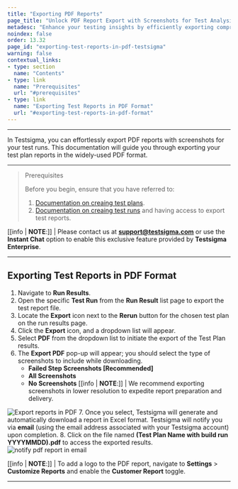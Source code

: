 ```yaml
---
title: "Exporting PDF Reports"
page_title: "Unlock PDF Report Export with Screenshots for Test Analysis."
metadesc: "Enhance your testing insights by efficiently exporting comprehensive PDF reports with screenshots for in-depth test analysis. Follow simple steps."
noindex: false
order: 13.32
page_id: "exporting-test-reports-in-pdf-testsigma"
warning: false
contextual_links:
- type: section
  name: "Contents"
- type: link
  name: "Prerequisites"
  url: "#prerequisites"
- type: link
  name: "Exporting Test Reports in PDF Format"
  url: "#exporting-test-reports-in-pdf-format"
---
```


---

In Testsigma, you can effortlessly export PDF reports with screenshots for your test runs. This documentation will guide you through exporting your test plan reports in the widely-used PDF format.

---

> <p id="prerequisites">Prerequisites</p>
>
> Before you begin, ensure that you have referred to:
> 1. [Documentation on creaing test plans](https://testsigma.com/docs/test-management/test-plans/overview/).
> 2. [Documentation on creaing test runs](https://testsigma.com/docs/reports/runs/overview/) and having access to export test reports.

[[info | **NOTE**:]]
| Please contact us at **support@testsigma.com** or use the **Instant Chat** option to enable this exclusive feature provided by **Testsigma Enterprise**.

---

## **Exporting Test Reports in PDF Format**

1. Navigate to **Run Results**.
2. Open the specific **Test Run** from the **Run Result** list page to export the test report file.
3. Locate the **Export** icon next to the **Rerun** button for the chosen test plan on the run results page.
4. Click the **Export** icon, and a dropdown list will appear.
5. Select **PDF** from the dropdown list to initiate the export of the Test Plan results. 
6. The **Export PDF** pop-up will appear; you should select the type of screenshots to include while downloading. 
     - **Failed Step Screenshots [Recommended]**
     - **All Screenshots**
     - **No Screenshots** 
[[info | **NOTE**:]]
| We recommend exporting screenshots in lower resolution to expedite report preparation and delivery.

![Export reports in PDF](https://s3.amazonaws.com/static-docs.testsigma.com/new_images/projects/applications/exporting_reports_pdf.gif)
7. Once you select, Testsigma will generate and automatically download a report in Excel format. Testsigma will notify you via **email** (using the email address associated with your Testsigma account) upon completion.
8. Click on the file named **(Test Plan Name with build run YYYYMMDD).pdf** to access the exported results. ![notify pdf report in email](https://s3.amazonaws.com/static-docs.testsigma.com/new_images/projects/applications/notify_pdf_exportrepot.png)

[[info | **NOTE**:]]
| To add a logo to the PDF report, navigate to **Settings** > **Customize Reports** and enable the **Customer Report** toggle.

---

